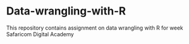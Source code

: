 # Data-wrangling-with-R
This repository contains assignment on data wrangling with R for week Safaricom Digital Academy
